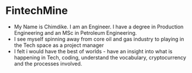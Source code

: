 # FintechMine
- My Name is Chimdike. I am an Engineer. I have a degree in Production Engineering and an MSc in Petroleum Engineering.
- I see myself spinning away from core oil and gas industry to playing in the Tech space as a project manager
- I felt i would have the best of worlds - have an insight into what is happening in Tech, coding, understand the vocabulary, cryptocurrency and the processes involved.